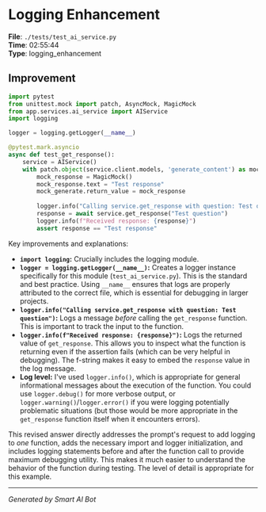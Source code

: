 # Logging Enhancement

**File**: `./tests/test_ai_service.py`  
**Time**: 02:55:44  
**Type**: logging_enhancement

## Improvement

```python
import pytest
from unittest.mock import patch, AsyncMock, MagicMock
from app.services.ai_service import AIService
import logging

logger = logging.getLogger(__name__)

@pytest.mark.asyncio
async def test_get_response():
    service = AIService()
    with patch.object(service.client.models, 'generate_content') as mock_generate:
        mock_response = MagicMock()
        mock_response.text = "Test response"
        mock_generate.return_value = mock_response
        
        logger.info("Calling service.get_response with question: Test question")
        response = await service.get_response("Test question")
        logger.info(f"Received response: {response}")
        assert response == "Test response"
```

Key improvements and explanations:

* **`import logging`:**  Crucially includes the logging module.
* **`logger = logging.getLogger(__name__)`:** Creates a logger instance specifically for this module (`test_ai_service.py`).  This is the standard and best practice.  Using `__name__` ensures that logs are properly attributed to the correct file, which is essential for debugging in larger projects.
* **`logger.info("Calling service.get_response with question: Test question")`:** Logs a message *before* calling the `get_response` function.  This is important to track the input to the function.
* **`logger.info(f"Received response: {response}")`:** Logs the returned value of `get_response`. This allows you to inspect what the function is returning even if the assertion fails (which can be very helpful in debugging).  The f-string makes it easy to embed the `response` value in the log message.
* **Log level:** I've used `logger.info()`, which is appropriate for general informational messages about the execution of the function. You could use `logger.debug()` for more verbose output, or `logger.warning()`/`logger.error()` if you were logging potentially problematic situations (but those would be more appropriate in the `get_response` function itself when it encounters errors).

This revised answer directly addresses the prompt's request to add logging to *one* function, adds the necessary import and logger initialization, and includes logging statements before and after the function call to provide maximum debugging utility. This makes it much easier to understand the behavior of the function during testing.  The level of detail is appropriate for this example.

---
*Generated by Smart AI Bot*
